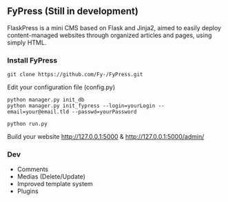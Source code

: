 FyPress (Still in development)
--------
FlaskPress is a mini CMS based on Flask and Jinja2, aimed to easily deploy content-managed websites through organized articles and pages, using simply HTML.

### Install FyPress
    git clone https://github.com/Fy-/FyPress.git

Edit your configuration file (config.py)

    python manager.py init_db
    python manager.py init_fypress --login=yourLogin --email=your@email.tld --passwd=yourPassword

    python run.py

Build your website http://127.0.0.1:5000 & http://127.0.0.1:5000/admin/

### Dev 
* Comments
* Medias (Delete/Update)
* Improved template system
* Plugins
